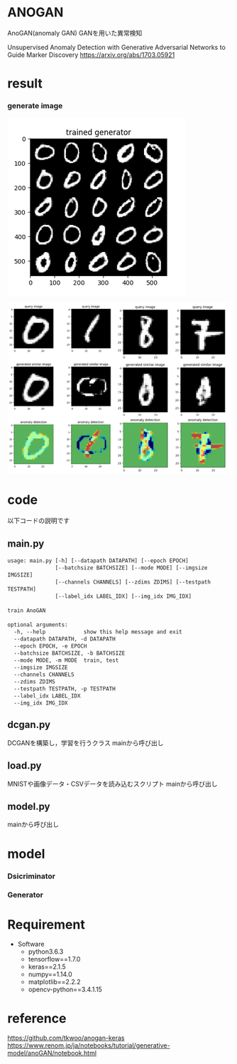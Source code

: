 # ANOGAN 

AnoGAN(anomaly GAN)
GANを用いた異常検知

Unsupervised Anomaly Detection with Generative Adversarial Networks to Guide Marker Discovery
https://arxiv.org/abs/1703.05921

# result
### generate image
![generate.png](./gen0.png)

![mnist_result.png](./mnist_result.png)


# code
以下コードの説明です

## main.py
```
usage: main.py [-h] [--datapath DATAPATH] [--epoch EPOCH]
               [--batchsize BATCHSIZE] [--mode MODE] [--imgsize IMGSIZE]
               [--channels CHANNELS] [--zdims ZDIMS] [--testpath TESTPATH]
               [--label_idx LABEL_IDX] [--img_idx IMG_IDX]

train AnoGAN

optional arguments:
  -h, --help            show this help message and exit
  --datapath DATAPATH, -d DATAPATH
  --epoch EPOCH, -e EPOCH
  --batchsize BATCHSIZE, -b BATCHSIZE
  --mode MODE, -m MODE  train, test
  --imgsize IMGSIZE
  --channels CHANNELS
  --zdims ZDIMS
  --testpath TESTPATH, -p TESTPATH
  --label_idx LABEL_IDX
  --img_idx IMG_IDX

```

## dcgan.py
DCGANを構築し，学習を行うクラス
mainから呼び出し

## load.py
MNISTや画像データ・CSVデータを読み込むスクリプト
mainから呼び出し

## model.py
mainから呼び出し

# model

### Dsicriminator

### Generator

# Requirement

- Software
    - python3.6.3
    - tensorflow==1.7.0
    - keras==2.1.5
    - numpy==1.14.0
    - matplotlib==2.2.2
    - opencv-python==3.4.1.15

# reference

https://github.com/tkwoo/anogan-keras
https://www.renom.jp/ja/notebooks/tutorial/generative-model/anoGAN/notebook.html